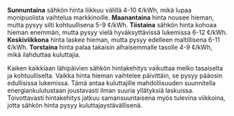 **Sunnuntaina** sähkön hinta liikkuu välillä 4-10 ¢/kWh, mikä lupaa monipuolista vaihtelua markkinoille. **Maanantaina** hinta nousee hieman, mutta pysyy silti kohtuullisena 5-9 ¢/kWh. **Tiistaina** sähkön hinta kohoaa hieman enemmän, mutta pysyy vielä hyväksyttävissä lukemissa 6-12 ¢/kWh. **Keskiviikkona** hinta laskee hieman, mutta pysyy edelleen maltillisena 6-11 ¢/kWh. **Torstaina** hinta palaa takaisin alhaisemmalle tasolle 4-9 ¢/kWh, mikä ilahduttaa kuluttajia.

Kaiken kaikkiaan lähipäivien sähkön hintakehitys vaikuttaa melko tasaiselta ja kohtuulliselta. Vaikka hinta hieman vaihtelee päivittäin, se pysyy pääosin edullisissa lukemissa. Tämä antaa kuluttajille mahdollisuuden suunnitella energiankulutustaan joustavasti ilman suuria yllätyksiä laskuissa. Toivottavasti hintakehitys jatkuu samansuuntaisena myös tulevina viikkoina, jotta sähkön hinta pysyy kuluttajaystävällisenä.